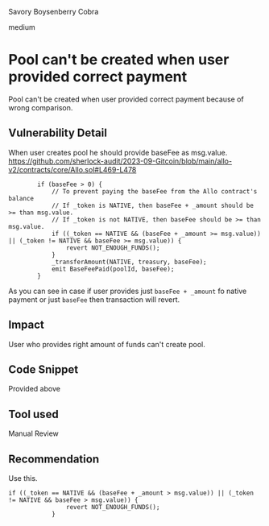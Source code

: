 Savory Boysenberry Cobra

medium

# Pool can't be created when user provided correct payment
Pool can't be created when user provided correct payment because of wrong comparison.
## Vulnerability Detail
When user creates pool he should provide baseFee as msg.value.
https://github.com/sherlock-audit/2023-09-Gitcoin/blob/main/allo-v2/contracts/core/Allo.sol#L469-L478
```solidity
        if (baseFee > 0) {
            // To prevent paying the baseFee from the Allo contract's balance
            // If _token is NATIVE, then baseFee + _amount should be >= than msg.value.
            // If _token is not NATIVE, then baseFee should be >= than msg.value.
            if ((_token == NATIVE && (baseFee + _amount >= msg.value)) || (_token != NATIVE && baseFee >= msg.value)) {
                revert NOT_ENOUGH_FUNDS();
            }
            _transferAmount(NATIVE, treasury, baseFee);
            emit BaseFeePaid(poolId, baseFee);
        }
```
As you can see in case if user provides just `baseFee + _amount` fo native payment or just `baseFee` then transaction will revert.
## Impact
User who provides right amount of funds can't create pool.
## Code Snippet
Provided above
## Tool used

Manual Review

## Recommendation
Use this.
```solidity
if ((_token == NATIVE && (baseFee + _amount > msg.value)) || (_token != NATIVE && baseFee > msg.value)) {
                revert NOT_ENOUGH_FUNDS();
            }
```